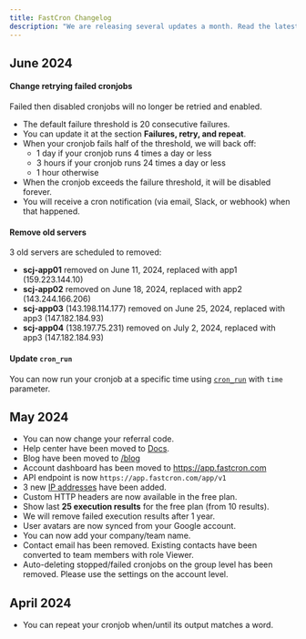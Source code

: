 ```yaml
---
title: FastCron Changelog
description: "We are releasing several updates a month. Read the latest updates here."
---
```


## June 2024

#### Change retrying failed cronjobs

Failed then disabled cronjobs will no longer be retried and enabled.
- The default failure threshold is 20 consecutive failures.
- You can update it at the section **Failures, retry, and repeat**.
- When your cronjob fails half of the threshold, we will back off:
  - 1 day if your cronjob runs 4 times a day or less
  - 3 hours if your cronjob runs 24 times a day or less
  - 1 hour otherwise
- When the cronjob exceeds the failure threshold, it will be disabled forever.
- You will receive a cron notification (via email, Slack, or webhook) when that happened.

#### Remove old servers

3 old servers are scheduled to removed:
- **scj-app01** removed on June 11, 2024, replaced with app1 (159.223.144.10)
- **scj-app02** removed on June 18, 2024, replaced with app2 (143.244.166.206)
- **scj-app03** (143.198.114.177) removed on June 25, 2024, replaced with app3 (147.182.184.93)
- **scj-app04** (138.197.75.231) removed on July 2, 2024, replaced with app3 (147.182.184.93)

#### Update `cron_run`

You can now run your cronjob at a specific time using [`cron_run`](/reference/cron#cron_run) with `time` parameter.

## May 2024

- You can now change your referral code.
- Help center have been moved to [Docs](/docs).
- Blog have been moved to [/blog](/blog)
- Account dashboard has been moved to https://app.fastcron.com
- API endpoint is now `https://app.fastcron.com/app/v1`
- 3 new [IP addresses](/ip-addresses) have been added.
- Custom HTTP headers are now available in the free plan.
- Show last **25 execution results** for the free plan (from 10 results).
- We will remove failed execution results after 1 year.
- User avatars are now synced from your Google account.
- You can now add your company/team name.
- Contact email has been removed. Existing contacts have been converted to team members with role Viewer.
- Auto-deleting stopped/failed cronjobs on the group level has been removed. Please use the settings on the account level.

## April 2024

- You can repeat your cronjob when/until its output matches a word.
